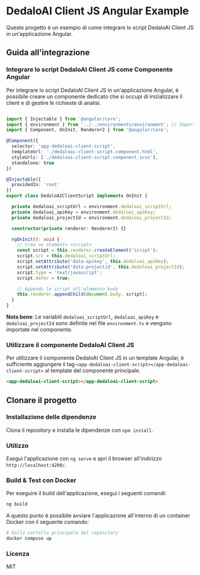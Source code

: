 # DedaloAI Client JS Angular Example

Questo progetto è un esempio di come integrare lo script DedaloAI Client JS in un'applicazione Angular.

## Guida all'integrazione

### Integrare lo script DedaloAI Client JS come Componente Angular

Per integrare lo script DedaloAI Client JS in un'applicazione Angular, è possibile creare un componente dedicato che si occupi di inizializzare il client e di gestire le richieste di analisi.

```typescript

import { Injectable } from '@angular/core';
import { environment } from '../../environments/environment'; // Importa le variabili d'ambiente
import { Component, OnInit, Renderer2 } from '@angular/core';

@Component({
  selector: 'app-dedaloai-client-script',
  templateUrl: './dedaloai-client-script.component.html',
  styleUrls: ['./dedaloai-client-script.component.scss'],
  standalone: true
})

@Injectable({
  providedIn: 'root'
})
export class DedaloAIClientScript implements OnInit {

  private dedaloai_scriptUrl = environment.dedaloai_scriptUrl;
  private dedaloai_apiKey = environment.dedaloai_apiKey;
  private dedaloai_projectId = environment.dedaloai_projectId;

  constructor(private renderer: Renderer2) {}

  ngOnInit(): void {
    // Crea un elemento <script>
    const script = this.renderer.createElement('script');
    script.src = this.dedaloai_scriptUrl;
    script.setAttribute('data-apikey', this.dedaloai_apiKey);
    script.setAttribute('data-projectid', this.dedaloai_projectId);
    script.type = 'text/javascript';
    script.defer = true;

    // Appendi lo script all'elemento body
    this.renderer.appendChild(document.body, script);
  }
}


```

**Nota bene**: Le variabili `dedaloai_scriptUrl`, `dedaloai_apiKey` e `dedaloai_projectId` sono definite nel file `environment.ts` e vengono importate nel componente.

### Utilizzare il componente DedaloAI Client JS

Per utilizzare il componente DedaloAI Client JS in un template Angular, è sufficiente aggiungere il tag `<app-dedaloai-client-script></app-dedaloai-client-script>` al template del componente principale.

```html
<app-dedaloai-client-script></app-dedaloai-client-script>
```


## Clonare il progetto

### Installazione delle dipendenze

Clona il repository e installa le dipendenze con `npm install`.

### Utilizzo

Esegui l'applicazione con `ng serve` e apri il browser all'indirizzo `http://localhost:4200/`.

### Build & Test con Docker

Per eseguire il build dell'applicazione, esegui i seguenti comandi:

```bash
ng build
```
A questo punto è possibile avviare l'applicazione all'interno di un container Docker con il seguente comando:

```bash
# Dalla cartella principale del repository
docker compose up
```

### Licenza

MIT
```

